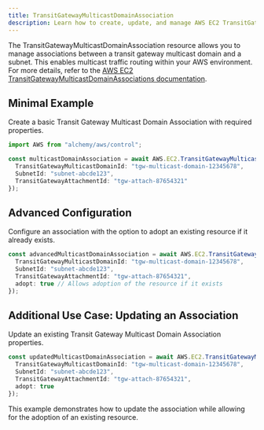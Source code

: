 ```yaml
---
title: TransitGatewayMulticastDomainAssociation
description: Learn how to create, update, and manage AWS EC2 TransitGatewayMulticastDomainAssociations using Alchemy Cloud Control.
---
```


The TransitGatewayMulticastDomainAssociation resource allows you to manage associations between a transit gateway multicast domain and a subnet. This enables multicast traffic routing within your AWS environment. For more details, refer to the [AWS EC2 TransitGatewayMulticastDomainAssociations documentation](https://docs.aws.amazon.com/ec2/latest/userguide/).

## Minimal Example

Create a basic Transit Gateway Multicast Domain Association with required properties.

```ts
import AWS from "alchemy/aws/control";

const multicastDomainAssociation = await AWS.EC2.TransitGatewayMulticastDomainAssociation("basicAssociation", {
  TransitGatewayMulticastDomainId: "tgw-multicast-domain-12345678",
  SubnetId: "subnet-abcde123",
  TransitGatewayAttachmentId: "tgw-attach-87654321"
});
```

## Advanced Configuration

Configure an association with the option to adopt an existing resource if it already exists.

```ts
const advancedMulticastDomainAssociation = await AWS.EC2.TransitGatewayMulticastDomainAssociation("advancedAssociation", {
  TransitGatewayMulticastDomainId: "tgw-multicast-domain-12345678",
  SubnetId: "subnet-abcde123",
  TransitGatewayAttachmentId: "tgw-attach-87654321",
  adopt: true // Allows adoption of the resource if it exists
});
```

## Additional Use Case: Updating an Association

Update an existing Transit Gateway Multicast Domain Association properties.

```ts
const updatedMulticastDomainAssociation = await AWS.EC2.TransitGatewayMulticastDomainAssociation("updateAssociation", {
  TransitGatewayMulticastDomainId: "tgw-multicast-domain-12345678",
  SubnetId: "subnet-abcde123",
  TransitGatewayAttachmentId: "tgw-attach-87654321",
  adopt: true
});
```

This example demonstrates how to update the association while allowing for the adoption of an existing resource.